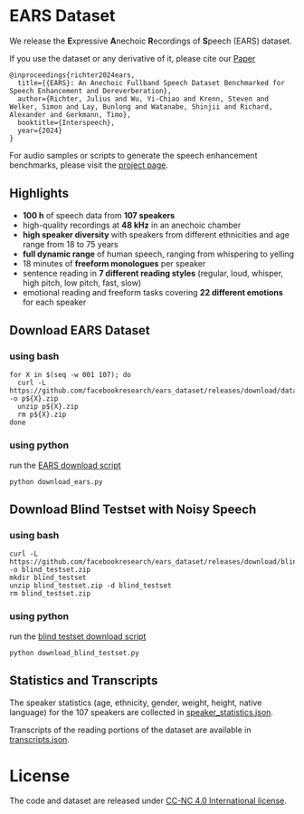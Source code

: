 # EARS Dataset

We release the **E**xpressive **A**nechoic **R**ecordings of **S**peech (EARS) dataset.

If you use the dataset or any derivative of it, please cite our [Paper](https://arxiv.org/abs/2406.06185)

```
@inproceedings{richter2024ears,
  title={{EARS}: An Anechoic Fullband Speech Dataset Benchmarked for Speech Enhancement and Dereverberation},
  author={Richter, Julius and Wu, Yi-Chiao and Krenn, Steven and Welker, Simon and Lay, Bunlong and Watanabe, Shinjii and Richard, Alexander and Gerkmann, Timo},
  booktitle={Interspeech},
  year={2024}
}
```

For audio samples or scripts to generate the speech enhancement benchmarks, please visit the [project page](https://sp-uhh.github.io/ears_dataset/).

## Highlights
* **100 h** of speech data from **107 speakers**
* high-quality recordings at **48 kHz** in an anechoic chamber
* **high speaker diversity** with speakers from different ethnicities and age range from 18 to 75 years
* **full dynamic range** of human speech, ranging from whispering to yelling
* 18 minutes of **freeform monologues** per speaker
* sentence reading in **7 different reading styles** (regular, loud, whisper, high pitch, low pitch, fast, slow)
* emotional reading and freeform tasks covering **22 different emotions** for each speaker

## Download EARS Dataset

### using bash
```
for X in $(seq -w 001 107); do
  curl -L https://github.com/facebookresearch/ears_dataset/releases/download/dataset/p${X}.zip -o p${X}.zip
  unzip p${X}.zip
  rm p${X}.zip
done
```

### using python
run the [EARS download script](https://github.com/facebookresearch/ears_dataset/blob/main/download_ears.py)
```
python download_ears.py
```

## Download Blind Testset with Noisy Speech

### using bash
```
curl -L https://github.com/facebookresearch/ears_dataset/releases/download/blind_testset/blind_testset.zip -o blind_testset.zip
mkdir blind_testset
unzip blind_testset.zip -d blind_testset
rm blind_testset.zip
```

### using python
run the [blind testset download script](https://github.com/facebookresearch/ears_dataset/blob/main/download_blind_testset.py)
```
python download_blind_testset.py
```

## Statistics and Transcripts
The speaker statistics (age, ethnicity, gender, weight, height, native language) for the 107 speakers are collected in [speaker_statistics.json](https://github.com/facebookresearch/ears_dataset/blob/main/speaker_statistics.json).

Transcripts of the reading portions of the dataset are available in [transcripts.json](https://github.com/facebookresearch/ears_dataset/blob/main/transcripts.json).

# License
The code and dataset are released under [CC-NC 4.0 International license](https://github.com/facebookresearch/ears_dataset/blob/main/LICENSE).
